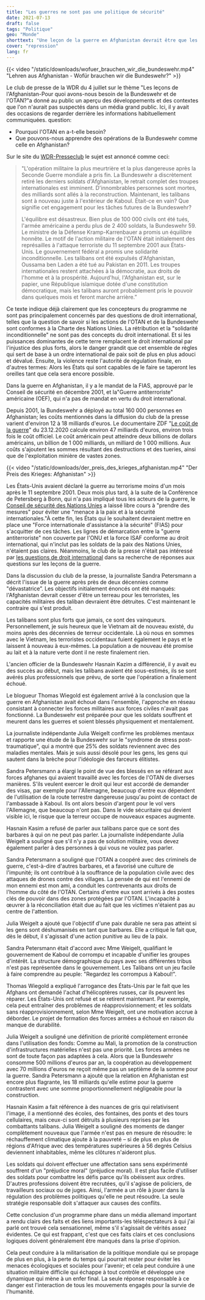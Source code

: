 ```yaml
---
title: "Les guerres ne sont pas une politique de sécurité"
date: 2021-07-13
draft: false
tags: "Politique"
geo: "Monde"
shorttext: "Une leçon de la guerre en Afghanistan devrait être que les armées ne peuvent et ne doivent pas régler les problèmes diplomatiques ou politiques."
cover: "repression"
lang: fr
---
```


{{< video "/static/downloads/wofuer_brauchen_wir_die_bundeswehr.mp4" "Lehren aus Afghanistan - Wofür brauchen wir die Bundeswehr?" >}}

Le club de presse de la WDR du 4 juillet sur le thème "Les leçons de l'Afghanistan-Pour quoi avons-nous besoin de la Bundeswehr et de l'OTAN?"a donné au public un aperçu des développements et des contextes que l'on n'aurait pas suspectés dans un média grand public. Ici, il y avait des occasions de regarder derrière les informations habituellement communiquées. question:

  - Pourquoi l'OTAN en a-t-elle besoin?
  - Que pouvons-nous apprendre des opérations de la Bundeswehr comme celle en Afghanistan?

Sur le site du [WDR-Presseclub](https://www1.wdr.de/daserste/presseclub/sendungen/afghanistan-einsatz-102.html "Lehren aus Afghanistan - Wofür brauchen wir die Bundeswehr?") le sujet est annoncé comme ceci:

> "L'opération militaire la plus meurtrière et la plus dangereuse après la Seconde Guerre mondiale a pris fin. La Bundeswehr a discrètement retiré les derniers soldats d'Afghanistan, le retrait complet des troupes internationales est imminent. D'innombrables personnes sont mortes, des milliards sont allés à la reconstruction. Maintenant, les talibans sont à nouveau juste à l'extérieur de Kaboul. Était-ce en vain? Que signifie cet engagement pour les tâches futures de la Bundeswehr?
>
> L'équilibre est désastreux. Bien plus de 100 000 civils ont été tués, l'armée américaine a perdu plus de 2 400 soldats, la Bundeswehr 59. Le ministre de la Défense Kramp-Karrenbauer a promis un équilibre honnête. Le motif de l'action militaire de l'OTAN était initialement des représailles à l'attaque terroriste du 11 septembre 2001 aux États-Unis.  Le gouvernement fédéral a promis une solidarité inconditionnelle. Les talibans ont été expulsés d'Afghanistan, Oussama ben Laden a été tué au Pakistan en 2011. Les troupes internationales restent attachées à la démocratie, aux droits de l'homme et à la prospérité. Aujourd'hui, l'Afghanistan est, sur le papier, une République islamique dotée d'une constitution démocratique, mais les talibans auront probablement pris le pouvoir dans quelques mois et feront marche arrière.”

Ce texte indique déjà clairement que les concepteurs du programme ne sont pas principalement concernés par des questions de droit international, telles que la question de savoir si les actions de l'OTAN et de la Bundeswehr sont conformes à la Charte des Nations Unies. La rétribution et la "solidarité inconditionnelle" ne sont pas des concepts du droit international. Et si les puissances dominantes de cette terre remplacent le droit international par l'injustice des plus forts, alors le danger grandit que cet ensemble de règles qui sert de base à un ordre international de paix soit de plus en plus adouci et dévalué. Ensuite, la violence reste l'autorité de régulation finale, en d'autres termes: Alors les États qui sont capables de le faire se taperont les oreilles tant que cela sera encore possible.

Dans la guerre en Afghanistan, il y a le mandat de la FIAS, approuvé par le Conseil de sécurité en décembre 2001, et la"Guerre antiterroriste" américaine (OEF), qui n'a pas de mandat en vertu du droit international.

Depuis 2001, la Bundeswehr a déployé au total 160 000 personnes en Afghanistan; les coûts mentionnés dans la diffusion du club de la presse varient d'environ 12 à 18 milliards d'euros. Le documentaire ZDF "[Le coût de la guerre](https://www.zdf.de/dokumentation/zdfinfo-doku/der-preis-des-krieges--afghanistan-100.html "Der Preis des Krieges: Afghanistan")" du 23.12.2020 calcule environ 47 milliards d'euros, environ trois fois le coût officiel. Le coût américain peut atteindre deux billions de dollars américains, un billion de 1 000 milliards, un milliard de 1 000 millions. Aux coûts s'ajoutent les sommes résultant des destructions et des tueries, ainsi que de l'exploitation minière de vastes zones.

{{< video "/static/downloads/der_preis_des_krieges_afghanistan.mp4" "Der Preis des Krieges: Afghanistan" >}}

Les États-Unis avaient déclaré la guerre au terrorisme moins d'un mois après le 11 septembre 2001.  Deux mois plus tard, à la suite de la Conférence de Petersberg à Bonn, qui n'a pas impliqué tous les acteurs de la guerre, le [Conseil de sécurité des Nations Unies](http://www.ag-friedensforschung.de/themen/Voelkerrecht/isaf.html "Die Uno als Subunternehmer") a laissé libre cours à "prendre des mesures" pour éviter une "menace à la paix et à la sécurité internationales."À cette fin, les États qui le souhaitent devraient mettre en place une "Force internationale d'assistance à la sécurité" (FIAS) pour s'acquitter de ces tâches. Les lignes de démarcation entre la "guerre antiterroriste" non couverte par l'ONU et la force ISAF conforme au droit international, qui n'inclut pas les soldats de la paix des Nations Unies, n'étaient pas claires. Néanmoins, le club de la presse n'était pas intéressé par [les questions de droit international](https://www.deutschlandfunk.de/unterstuetzt-die-bundeswehr-enduring-freedom.799.de.html?dram:article_id=120376 "Unterstützt die Bundeswehr Enduring Freedom?") dans sa recherche de réponses aux questions sur les leçons de la guerre.

Dans la discussion du club de la presse, la journaliste Sandra Petersmann a décrit l'issue de la guerre après près de deux décennies comme "dévastatrice”. Les objectifs initialement énoncés ont été manqués: l'Afghanistan devrait cesser d'être un terreau pour les terroristes, les capacités militaires des taliban devraient être détruites. C'est maintenant le contraire qui s'est produit.

Les talibans sont plus forts que jamais, ce sont des vainqueurs. Personnellement, je suis heureux que le Vietnam ait de nouveau existé, du moins après des décennies de terreur occidentale. Là où nous en sommes avec le Vietnam, les terroristes occidentaux fuient également le pays et le laissent à nouveau à eux-mêmes. La population a de nouveau été promise au lait et à la nature verte dont il ne reste finalement rien.

L'ancien officier de la Bundeswehr Hasnain Kazim a différencié, il y avait eu des succès au début, mais les talibans avaient été sous-estimés, ils se sont avérés plus professionnels que prévu, de sorte que l'opération a finalement échoué.

Le blogueur Thomas Wiegold est également arrivé à la conclusion que la guerre en Afghanistan avait échoué dans l'ensemble, l'approche en réseau consistant à connecter les forces militaires aux forces civiles n'avait pas fonctionné. La Bundeswehr est préparée pour que les soldats souffrent et meurent dans les guerres et soient blessés physiquement et mentalement.

La journaliste indépendante Julia Weigelt confirme les problèmes mentaux et rapporte une étude de la Bundeswehr sur le "syndrome de stress post-traumatique", qui a montré que 25% des soldats reviennent avec des maladies mentales. Mais je suis aussi désolé pour les gens, les gens qui sautent dans la brèche pour l'idéologie des farceurs élitistes.

Sandra Petersmann a élargi le point de vue des blessés en se référant aux forces afghanes qui avaient travaillé avec les forces de l'OTAN de diverses manières. S'ils veulent exercer le droit qui leur est accordé de demander des visas, par exemple pour l'Allemagne, beaucoup d'entre eux dépendent de l'utilisation de la route terrestre dangereuse jusqu'au point de contact de l'ambassade à Kaboul. Ils ont alors besoin d'argent pour le vol vers l'Allemagne, que beaucoup n'ont pas. Dans le vide sécuritaire qui devient visible ici, le risque que la terreur occupe de nouveaux espaces augmente.

Hasnain Kasim a refusé de parler aux talibans parce que ce sont des barbares à qui on ne peut pas parler. La journaliste indépendante Julia Weigelt a souligné que s'il n'y a pas de solution militaire, vous devez également parler à des personnes à qui vous ne voulez pas parler.

Sandra Petersmann a souligné que l'OTAN a coopéré avec des criminels de guerre, c'est-à-dire d'autres barbares, et a favorisé une culture de l'impunité; ils ont contribué à la souffrance de la population civile avec des attaques de drones contre des villages. La pensée de qui est l'ennemi de mon ennemi est mon ami, a conduit les contrevenants aux droits de l'homme du côté de l'OTAN. Certains d'entre eux sont arrivés à des postes clés de pouvoir dans des zones protégées par l'OTAN. L'incapacité à œuvrer à la réconciliation était due au fait que les victimes n'étaient pas au centre de l'attention.

Julia Weigelt a ajouté que l'objectif d'une paix durable ne sera pas atteint si les gens sont déshumanisés en tant que barbares. Elle a critiqué le fait que, dès le début, il s'agissait d'une action punitive au lieu de la paix.

Sandra Petersmann était d'accord avec Mme Weigelt, qualifiant le gouvernement de Kaboul de corrompu et incapable d'unifier les groupes d'intérêt. La structure démographique du pays avec ses différentes tribus n'est pas représentée dans le gouvernement. Les Talibans ont un jeu facile à faire comprendre au peuple: "Regardez les corrompus à Kaboul!".

Thomas Wiegold a expliqué l'arrogance des États-Unis par le fait que les Afghans ont demandé l'achat d'hélicoptères russes, car ils peuvent les réparer. Les États-Unis ont refusé et se retirent maintenant. Par exemple, cela peut entraîner des problèmes de réapprovisionnement; et les soldats sans réapprovisionnement, selon Mme Weigelt, ont une motivation accrue à déborder. Le projet de formation des forces armées a échoué en raison du manque de durabilité.

Julia Weigelt a souligné une définition de priorité complètement erronée dans l'utilisation des fonds: Comme au Mali, la promotion de la construction d'infrastructures matérielles n'est pas une priorité. Les forces armées ne sont de toute façon pas adaptées à cela. Alors que la Bundeswehr consomme 500 millions d'euros par an, la coopération au développement avec 70 millions d'euros ne reçoit même pas un septième de la somme pour la guerre. Sandra Petersmann a ajouté que la relation en Afghanistan est encore plus flagrante, les 18 milliards qu'elle estime pour la guerre contrastent avec une somme proportionnellement négligeable pour la construction.

Hasnain Kasim a fait référence à des nuances de gris qui relativisent l'image, il a mentionné des écoles, des fontaines, des ponts et des tours cellulaires, mais ceux-ci sont détruits à plusieurs reprises par les combattants talibans. Julia Weigelt a souligné des moments de danger complètement nouveaux que l'armée n'est pas en mesure de résoudre: le réchauffement climatique ajoute à la pauvreté – si de plus en plus de régions d'Afrique avec des températures supérieures à 56 degrés Celsius deviennent inhabitables, même les clôtures n'aideront plus.

Les soldats qui doivent effectuer une affectation sans sens expérimenté souffrent d'un "préjudice moral" (préjudice moral). Il est plus facile d'utiliser des soldats pour combattre les défis parce qu'ils obéissent aux ordres. D'autres professions doivent être recrutées, qu'il s'agisse de policiers, de travailleurs sociaux ou de juges. Ainsi, l'armée a un rôle à jouer dans la régulation des problèmes politiques qu'elle ne peut résoudre. La seule stratégie responsable doit s'attaquer aux causes des conflits.

Cette conclusion d'un programme phare dans un média allemand important a rendu clairs des faits et des liens importants-les téléspectateurs à qui j'ai parlé ont trouvé cela sensationnel, même s'il s'agissait de vérités assez évidentes. Ce qui est frappant, c'est que ces faits clairs et ces conclusions logiques doivent généralement être manqués dans la prise d'opinion.

Cela peut conduire à la militarisation de la politique mondiale qui se propage de plus en plus, à la perte du temps qui pourrait rester pour éviter les menaces écologiques et sociales pour l'avenir; et cela peut conduire à une situation militaire difficile qui échappe à tout contrôle et développe une dynamique qui mène à un enfer final. La seule réponse responsable à ce danger est l'interaction de tous les mouvements engagés pour la survie de l'humanité.
